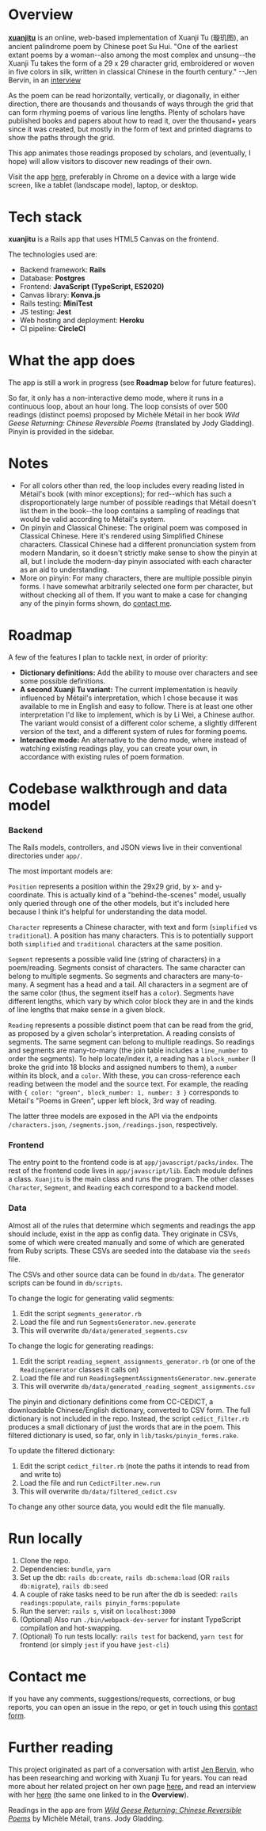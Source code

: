 # Overview

[**xuanjitu**](http://xuanjitu.herokuapp.com/) is an online, web-based implementation of Xuanji Tu (璇玑图), an ancient palindrome poem by Chinese poet Su Hui. "One of the earliest extant poems by a woman--also among the most complex and unsung--the Xuanji Tu takes the form of a 29 x 29 character grid, embroidered or woven in five colors in silk, written in classical Chinese in the fourth century." --Jen Bervin, in an [interview](https://www.asymptotejournal.com/interview/an-interview-with-jen-bervin/)

As the poem can be read horizontally, vertically, or diagonally, in either direction, there are thousands and thousands of ways through the grid that can form rhyming poems of various line lengths. Plenty of scholars have published books and papers about how to read it, over the thousand+ years since it was created, but mostly in the form of text and printed diagrams to show the paths through the grid.

This app animates those readings proposed by scholars, and (eventually, I hope) will allow visitors to discover new readings of their own.

Visit the app [here](http://xuanjitu.herokuapp.com/), preferably in Chrome on a device with a large wide screen, like a tablet (landscape mode), laptop, or desktop.


# Tech stack

**xuanjitu** is a Rails app that uses HTML5 Canvas on the frontend.

The technologies used are:
+ Backend framework: **Rails**
+ Database: **Postgres**
+ Frontend: **JavaScript (TypeScript, ES2020)**
+ Canvas library: **Konva.js**
+ Rails testing: **MiniTest**
+ JS testing: **Jest**
+ Web hosting and deployment: **Heroku**
+ CI pipeline: **CircleCI**


# What the app does

The app is still a work in progress (see **Roadmap** below for future features).

So far, it only has a non-interactive demo mode, where it runs in a continuous loop, about an hour long. The loop consists of over 500 readings (distinct poems) proposed by Michèle Métail in her book _Wild Geese Returning: Chinese Reversible Poems_ (translated by Jody Gladding). Pinyin is provided in the sidebar.


# Notes

+ For all colors other than red, the loop includes every reading listed in Métail's book (with minor exceptions); for red--which has such a disproportionately large number of possible readings that Métail doesn't list them in the book--the loop contains a sampling of readings that would be valid according to Métail's system.
+ On pinyin and Classical Chinese: The original poem was composed in Classical Chinese. Here it's rendered using Simplified Chinese characters. Classical Chinese had a different pronunciation system from modern Mandarin, so it doesn't strictly make sense to show the pinyin at all, but I include the modern-day pinyin associated with each character as an aid to understanding.
+ More on pinyin: For many characters, there are multiple possible pinyin forms. I have somewhat arbitrarily selected one form per character, but without checking all of them. If you want to make a case for changing any of the pinyin forms shown, do [contact me](https://rorysaur.blog/contact/).


# Roadmap

A few of the features I plan to tackle next, in order of priority:

+ **Dictionary definitions:** Add the ability to mouse over characters and see some possible definitions.
+ **A second Xuanji Tu variant:** The current implementation is heavily influenced by Métail's interpretation, which I chose because it was available to me in English and easy to follow. There is at least one other interpretation I'd like to implement, which is by Li Wei, a Chinese author. The variant would consist of a different color scheme, a slightly different version of the text, and a different system of rules for forming poems.
+ **Interactive mode:** An alternative to the demo mode, where instead of watching existing readings play, you can create your own, in accordance with existing rules of poem formation.


# Codebase walkthrough and data model

### Backend

The Rails models, controllers, and JSON views live in their conventional directories under `app/`.

The most important models are:

`Position` represents a position within the 29x29 grid, by x- and y-coordinate. This is actually kind of a "behind-the-scenes" model, usually only queried through one of the other models, but it's included here because I think it's helpful for understanding the data model.

`Character` represents a Chinese character, with text and form (`simplified` vs `traditional`). A position has many characters. This is to potentially support both `simplified` and `traditional` characters at the same position.

`Segment` represents a possible valid line (string of characters) in a poem/reading. Segments consist of characters. The same character can belong to multiple segments. So segments and characters are many-to-many. A segment has a head and a tail. All characters in a segment are of the same color (thus, the segment itself has a `color`). Segments have different lengths, which vary by which color block they are in and the kinds of line lengths that make sense in a given block.

`Reading` represents a possible distinct poem that can be read from the grid, as proposed by a given scholar's interpretation. A reading consists of segments. The same segment can belong to multiple readings. So readings and segments are many-to-many (the join table includes a `line_number` to order the segments). To help locate/index it, a reading has a `block_number` (I broke the grid into 18 blocks and assigned numbers to them), a `number` within its block, and a `color`. With these, you can cross-reference each reading between the model and the source text. For example, the reading with `{ color: "green", block_number: 1, number: 3 }` corresponds to Métail's "Poems in Green", upper left block, 3rd way of reading.

The latter three models are exposed in the API via the endpoints `/characters.json`, `/segments.json`, `/readings.json`, respectively.


### Frontend

The entry point to the frontend code is at `app/javascript/packs/index`. The rest of the frontend code lives in `app/javascript/lib`. Each module defines a class. `Xuanjitu` is the main class and runs the program. The other classes `Character`, `Segment`, and `Reading` each correspond to a backend model.


### Data

Almost all of the rules that determine which segments and readings the app should include, exist in the app as config data. They originate in CSVs, some of which were created manually and some of which are generated from Ruby scripts. These CSVs are seeded into the database via the `seeds` file.

The CSVs and other source data can be found in `db/data`. The generator scripts can be found in `db/scripts`.

To change the logic for generating valid segments:
1. Edit the script `segments_generator.rb`
2. Load the file and run `SegmentsGenerator.new.generate`
3. This will overwrite `db/data/generated_segments.csv`

To change the logic for generating readings:
1. Edit the script `reading_segment_assignments_generator.rb` (or one of the `ReadingGenerator` classes it calls on)
2. Load the file and run `ReadingSegmentAssignmentsGenerator.new.generate`
3. This will overwrite `db/data/generated_reading_segment_assignments.csv`

The pinyin and dictionary definitions come from CC-CEDICT, a downloadable Chinese/English dictionary, converted to CSV form. The full dictionary is not included in the repo. Instead, the script `cedict_filter.rb` produces a small dictionary of just the words that are in the poem. This filtered dictionary is used, so far, only in `lib/tasks/pinyin_forms.rake`.

To update the filtered dictionary:
1. Edit the script `cedict_filter.rb` (note the paths it intends to read from and write to)
2. Load the file and run `CedictFilter.new.run`
3. This will overwrite `db/data/filtered_cedict.csv`

To change any other source data, you would edit the file manually.


# Run locally

1. Clone the repo.
2. Dependencies: `bundle`, `yarn`
3. Set up the db: `rails db:create`, `rails db:schema:load` (OR `rails db:migrate`), `rails db:seed`
4. A couple of rake tasks need to be run after the db is seeded: `rails readings:populate`, `rails pinyin_forms:populate`
5. Run the server: `rails s`, visit on `localhost:3000`
6. (Optional) Also run `./bin/webpack-dev-server` for instant TypeScript compilation and hot-swapping.
7. (Optional) To run tests locally: `rails test` for backend, `yarn test` for frontend (or simply `jest` if you have `jest-cli`)


# Contact me

If you have any comments, suggestions/requests, corrections, or bug reports, you can open an issue in the repo, or get in touch using this [contact form](https://rorysaur.blog/contact/).


# Further reading

This project originated as part of a conversation with artist [Jen Bervin](http://jenbervin.com/), who has been researching and working with Xuanji Tu for years. You can read more about her related project on her own page [here](http://jenbervin.com/projects/su-huis-reversible-poem#1), and read an interview with her [here](https://www.asymptotejournal.com/interview/an-interview-with-jen-bervin/) (the same one linked to in the **Overview**).

Readings in the app are from [_Wild Geese Returning: Chinese Reversible Poems_](https://www.amazon.com/Wild-Geese-Returning-Chinese-Reversible/dp/9629968002) by Michèle Métail, trans. Jody Gladding.
